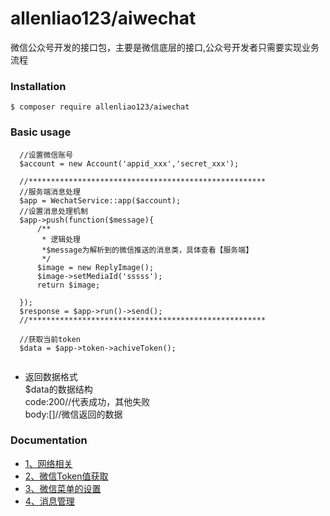 # allenliao123/aiwechat
微信公众号开发的接口包，主要是微信底层的接口,公众号开发者只需要实现业务流程

### Installation
`$ composer require allenliao123/aiwechat`<br>

###  Basic usage
```
  //设置微信账号
  $account = new Account('appid_xxx','secret_xxx');
  
  //*****************************************************
  //服务端消息处理
  $app = WechatService::app($account);
  //设置消息处理机制
  $app->push(function($message){
      /**
       * 逻辑处理
       *$message为解析到的微信推送的消息类，具体查看【服务端】
       */
      $image = new ReplyImage();
      $image->setMediaId('sssss');
      return $image;

  });
  $response = $app->run()->send();
  //*****************************************************
  
  //获取当前token
  $data = $app->token->achiveToken();
 
  ```
  - 返回数据格式<br>
  $data的数据结构<br>
  code:200//代表成功，其他失败<br>
  body:[]//微信返回的数据<br>
  

### Documentation
- [1、网络相关](https://github.com/allenliao123/aiwechat/blob/master/doc/network.md)<br>
- [2、微信Token值获取](https://github.com/allenliao123/aiwechat/blob/master/doc/token.md)<br>
- [3、微信菜单的设置](https://github.com/allenliao123/aiwechat/blob/master/doc/button.md)<br>
- [4、消息管理](https://github.com/allenliao123/aiwechat/blob/master/doc/button.md)<br>
